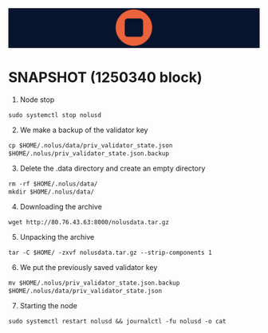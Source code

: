 <img src="https://github.com/romanr95/GUIDS/blob/main/NOLUS/LOGO_NOLUS.png" width="1050" alt="" />

# SNAPSHOT (1250340 block)
1. Node stop
```
sudo systemctl stop nolusd
```
2. We make a backup of the validator key
```
cp $HOME/.nolus/data/priv_validator_state.json $HOME/.nolus/priv_validator_state.json.backup
```
3. Delete the .data directory and create an empty directory
```
rm -rf $HOME/.nolus/data/
mkdir $HOME/.nolus/data/
```
4. Downloading the archive
```
wget http://80.76.43.63:8000/nolusdata.tar.gz
```
5. Unpacking the archive
```
tar -C $HOME/ -zxvf nolusdata.tar.gz --strip-components 1
```
6. We put the previously saved validator key
```
mv $HOME/.nolus/priv_validator_state.json.backup $HOME/.nolus/data/priv_validator_state.json
```
7. Starting the node
```
sudo systemctl restart nolusd && journalctl -fu nolusd -o cat
```
